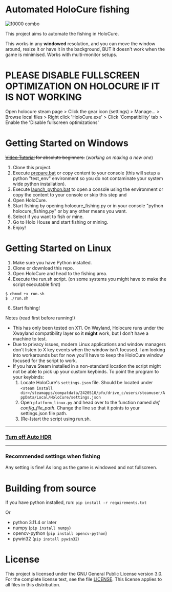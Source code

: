 # Automated HoloCure fishing
![10000 combo](https://github.com/Hexus-One/Automated-HoloCure-Fishing/assets/5473838/9d92ab91-d6f2-4f1d-8d19-3885dc5a0c7a)

This project aims to automate the fishing in HoloCure.

This works in any **windowed** resolution, and you can move the window around, resize it or have it in the background, BUT it doesn't work when the game is minimised. Works with multi-monitor setups.

# PLEASE DISABLE FULLSCREEN OPTIMIZATION ON HOLOCURE IF IT IS NOT WORKING
Open holocure steam page > Click the gear icon (settings) > Manage... > Browse local files > Right click 'HoloCure.exe' > Click 'Compatibility' tab > Enable the 'Disable fullscreen optimizations'

# Getting Started on Windows
~~[Video Tutorial](https://drive.google.com/file/d/14Xha8OWFiv26zBD4cYjMsHLD896q8RH4/view?usp=sharing) for absolute beginners.~~ (*working on making a new one*)

1. Clone this project.
2. Execute [prepare.bat](prepare.bat) or copy content to your console (this will setup a python "test_env" environment so you do not contaminate your system wide python installation).
3. Execute [launch_python.bat](launch_python.bat) to open a console using the environment or copy the content to your console or skip this step and
4. Open HoloCure.
5. Start fishing by opening holocure_fishing.py or in your console "python holocure_fishing.py" or by any other means you want.
6. Select if you want to fish or mine.
6. Go to Holo House and start fishing or mining.
7. Enjoy!

# Getting Started on Linux

1. Make sure you have Python installed.
2. Clone or download this repo.
3. Open HoloCure and head to the fishing area.
4. Execute the run.sh script. (on some systems you might have to make the script executable first)
```shell
$ chmod +x run.sh
$ ./run.sh
```
6. Start fishing!

Notes (read first before running!)
- This has only been tested on X11. On Wayland, Holocure runs under the Xwayland compatibility layer so it **might** work, but I don't have a machine to test.
- Due to privacy issues, modern Linux applications and window managers don't listen to X key events when the window isn't focused. I am looking into workarounds but for now you'll have to keep the HoloCure window focused for the script to work.
- If you have Steam installed in a non-standard location the script might not be able to pick up your custom keybinds. To
    point the program to your keybinds:
    1. Locate HoloCure's `settings.json` file. Should be located under
    ```<steam install dir>/steamapps/compatdata/2420510/pfx/drive_c/users/steamuser/AppData/Local/HoloCure/settings.json```
    2. Open `platform_linux.py` and head over to the function named *def config_file_path*. Change the line so that it points to your settings.json file path.
    3. (Re-)start the script using run.sh. 
<hr>

### [Turn off Auto HDR](https://github.com/nopeAnon/Automated-HoloCure-Fishing/issues/8#issuecomment-1685914312)

<hr>

### Recommended settings when fishing

Any setting is fine! As long as the game is windowed and not fullscreen.


# Building from source
If you have python installed, run:
`pip install -r requirements.txt`

Or

* python 3.11.4 or later
* numpy (`pip install numpy`)
* opencv-python (`pip install opencv-python`)
* pywin32 (`pip install pywin32`)


# License

This project is licensed under the GNU General Public License version 3.0. For the complete license text, see the file [LICENSE](LICENSE). This license applies to all files in this distribution.

